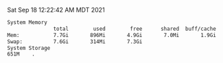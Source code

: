 Sat Sep 18 12:22:42 AM MDT 2021
```bash
System Memory
               total        used        free      shared  buff/cache   available
Mem:           7.7Gi       896Mi       4.9Gi       7.0Mi       1.9Gi       6.5Gi
Swap:          7.6Gi       314Mi       7.3Gi
System Storage
651M	.
```
